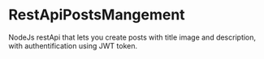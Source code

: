 # RestApiPostsMangement

NodeJs restApi that lets you create posts with title image and description, with authentification using JWT token.
